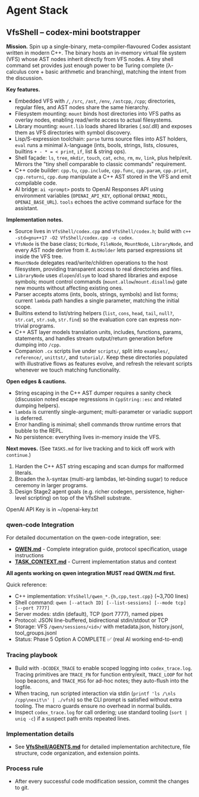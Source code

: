 # Agent Stack

## VfsShell – codex-mini bootstrapper

**Mission.** Spin up a single-binary, meta-compiler-flavoured Codex assistant written in modern C++. The binary hosts an in-memory virtual file system (VFS) whose AST nodes inherit directly from VFS nodes. A tiny shell command set provides just enough power to be Turing complete (λ-calculus core + basic arithmetic and branching), matching the intent from the discussion.

**Key features.**
- Embedded VFS with `/`, `/src`, `/ast`, `/env`, `/astcpp`, `/cpp`; directories, regular files, and AST nodes share the same hierarchy.
- Filesystem mounting: `mount` binds host directories into VFS paths as overlay nodes, enabling read/write access to actual filesystems.
- Library mounting: `mount.lib` loads shared libraries (.so/.dll) and exposes them as VFS directories with symbol discovery.
- Lisp/S-expression toolchain: `parse` turns source files into AST holders, `eval` runs a minimal λ-language (ints, bools, strings, lists, closures, builtins `+ - * = < print`, `if`, list & string ops).
- Shell façade: `ls`, `tree`, `mkdir`, `touch`, `cat`, `echo`, `rm`, `mv`, `link`, plus help/exit. Mirrors the "tiny shell comparable to classic commands" requirement.
- C++ code builder: `cpp.tu`, `cpp.include`, `cpp.func`, `cpp.param`, `cpp.print`, `cpp.returni`, `cpp.dump` manipulate a C++ AST stored in the VFS and emit compilable code.
- AI bridge: `ai <prompt>` posts to OpenAI Responses API using environment variables (`OPENAI_API_KEY`, optional `OPENAI_MODEL`, `OPENAI_BASE_URL`). `tools` echoes the active command surface for the assistant.

**Implementation notes.**
- Source lives in `VfsShell/codex.cpp` and `VfsShell/codex.h`; build with `c++ -std=gnu++17 -O2 VfsShell/codex.cpp -o codex`.
- `VfsNode` is the base class; `DirNode`, `FileNode`, `MountNode`, `LibraryNode`, and every AST node derive from it. `AstHolder` lets parsed expressions sit inside the VFS tree.
- `MountNode` delegates read/write/children operations to the host filesystem, providing transparent access to real directories and files.
- `LibraryNode` uses `dlopen`/`dlsym` to load shared libraries and expose symbols; mount control commands (`mount.allow`/`mount.disallow`) gate new mounts without affecting existing ones.
- Parser accepts atoms (ints, bools, strings, symbols) and list forms; current `lambda` path handles a single parameter, matching the initial scope.
- Builtins extend to list/string helpers (`list`, `cons`, `head`, `tail`, `null?`, `str.cat`, `str.sub`, `str.find`) so the evaluation core can express non-trivial programs.
- C++ AST layer models translation units, includes, functions, params, statements, and handles stream output/return generation before dumping into `/cpp`.
- Companion `.cx` scripts live under `scripts/`, split into `examples/`, `reference/`, `unittst/`, and `tutorial/`. Keep these directories populated with illustrative flows as features evolve, and refresh the relevant scripts whenever we touch matching functionality.

**Open edges & cautions.**
- String escaping in the C++ AST dumper requires a sanity check (discussion noted escape regressions in `CppString::esc` and related dumping helpers).
- `lambda` is currently single-argument; multi-parameter or variadic support is deferred.
- Error handling is minimal; shell commands throw runtime errors that bubble to the REPL.
- No persistence: everything lives in-memory inside the VFS.

**Next moves.** (See `TASKS.md` for live tracking and to kick off work with `continue`.)
1. Harden the C++ AST string escaping and scan dumps for malformed literals.
2. Broaden the λ-syntax (multi-arg lambdas, let-binding sugar) to reduce ceremony in larger programs.
3. Design Stage2 agent goals (e.g. richer codegen, persistence, higher-level scripting) on top of the VfsShell substrate.

OpenAI API Key is in ~/openai-key.txt

### qwen-code Integration

For detailed documentation on the qwen-code integration, see:
- **[QWEN.md](QWEN.md)** - Complete integration guide, protocol specification, usage instructions
- **[TASK_CONTEXT.md](TASK_CONTEXT.md)** - Current implementation status and context

**All agents working on qwen integration MUST read QWEN.md first.**

Quick reference:
- C++ implementation: `VfsShell/qwen_*.{h,cpp,test.cpp}` (~3,700 lines)
- Shell command: `qwen [--attach ID] [--list-sessions] [--mode tcp] [--port 7777]`
- Server modes: stdin (default), TCP (port 7777), named pipes
- Protocol: JSON line-buffered, bidirectional stdin/stdout or TCP
- Storage: VFS `/qwen/sessions/<id>/` with metadata.json, history.jsonl, tool_groups.jsonl
- Status: Phase 5 Option A COMPLETE ✅ (real AI working end-to-end)

### Tracing playbook
- Build with `-DCODEX_TRACE` to enable scoped logging into `codex_trace.log`. Tracing primitives are `TRACE_FN` for function entry/exit, `TRACE_LOOP` for hot loop beacons, and `TRACE_MSG` for ad-hoc notes; they auto-flush into the logfile.
- When tracing, run scripted interaction via stdin (`printf 'ls /\nls /cpp\nexit\n' | ./vfsh`) so the CLI prompt is satisfied without extra tooling. The macro guards ensure no overhead in normal builds.
- Inspect `codex_trace.log` for call ordering; use standard tooling (`sort | uniq -c`) if a suspect path emits repeated lines.

### Implementation details
- See **[VfsShell/AGENTS.md](VfsShell/AGENTS.md)** for detailed implementation architecture, file structure, code organization, and extension points.

### Process rule
- After every successful code modification session, commit the changes to git.
